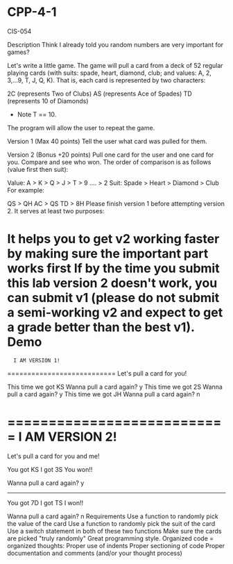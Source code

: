 # CPP-4-1
 CIS-054

Description
Think I already told you random numbers are very important for games? 

Let's write a little game. The game will pull a card from a deck of 52 regular playing cards (with suits: spade, heart, diamond, club; and values: A, 2, 3,...9, T, J, Q, K). That is, each card is represented by two characters: 

2C (represents Two of Clubs)
AS (represents Ace of Spades)
TD (represents 10 of Diamonds) 
* Note T == 10. 

The program will allow the user to repeat the game.

Version 1 (Max 40 points)
Tell the user what card was pulled for them.

Version 2 (Bonus +20 points)
Pull one card for the user and one card for you. Compare and see who won. The order of comparison is as follows (value first then suit):

Value: A > K > Q > J > T > 9 .... > 2
Suit: Spade > Heart > Diamond > Club
For example:

QS > QH
AC > QS
TD > 8H
Please finish version 1 before attempting version 2. It serves at least two purposes:

It helps you to get v2 working faster by making sure the important part works first
If by the time you submit this lab version 2 doesn't work, you can submit v1 (please do not submit a semi-working v2 and expect to get a grade better than the best v1).
Demo
===========================
      I AM VERSION 1!
===========================
Let's pull a card for you!

This time we got KS
Wanna pull a card again?
y
This time we got 2S
Wanna pull a card again?
y
This time we got JH
Wanna pull a card again?
n

===========================
      I AM VERSION 2!
===========================
Let's pull a card for you and me!

You got KS
I got 3S
You won!!

Wanna pull a card again?
y

-----

You got 7D
I got TS
I won!!

Wanna pull a card again?
n
Requirements
Use a function to randomly pick the value of the card
Use a function to randomly pick the suit of the card 
Use a switch statement in both of these two functions
Make sure the cards are picked "truly randomly"
Great programming style.
Organized code = organized thoughts:
Proper use of indents
Proper sectioning of code
Proper documentation and comments (and/or your thought process)